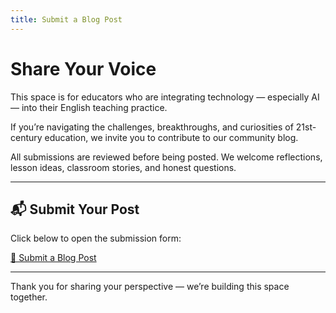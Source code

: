 ```yaml
---
title: Submit a Blog Post
---
```


# Share Your Voice

This space is for educators who are integrating technology — especially AI — into their English teaching practice.

If you’re navigating the challenges, breakthroughs, and curiosities of 21st-century education, we invite you to contribute to our community blog.

All submissions are reviewed before being posted. We welcome reflections, lesson ideas, classroom stories, and honest questions.

---

## 📬 Submit Your Post

Click below to open the submission form:

[📝 Submit a Blog Post](https://forms.gle/oCCeh2VMVVtu4X5J9)

---

Thank you for sharing your perspective — we’re building this space together.
